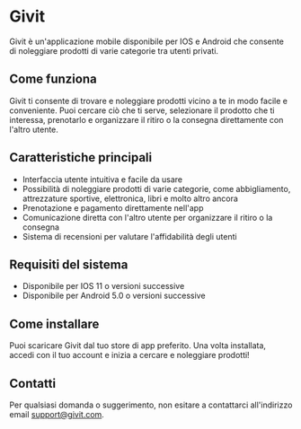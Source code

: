 # Givit

Givit è un'applicazione mobile disponibile per IOS e Android che consente di noleggiare prodotti di varie categorie tra utenti privati. 

## Come funziona

Givit ti consente di trovare e noleggiare prodotti vicino a te in modo facile e conveniente. Puoi cercare ciò che ti serve, selezionare il prodotto che ti interessa, prenotarlo e organizzare il ritiro o la consegna direttamente con l'altro utente. 

## Caratteristiche principali

- Interfaccia utente intuitiva e facile da usare
- Possibilità di noleggiare prodotti di varie categorie, come abbigliamento, attrezzature sportive, elettronica, libri e molto altro ancora
- Prenotazione e pagamento direttamente nell'app
- Comunicazione diretta con l'altro utente per organizzare il ritiro o la consegna
- Sistema di recensioni per valutare l'affidabilità degli utenti

## Requisiti del sistema

- Disponibile per IOS 11 o versioni successive
- Disponibile per Android 5.0 o versioni successive

## Come installare

Puoi scaricare Givit dal tuo store di app preferito. Una volta installata, accedi con il tuo account e inizia a cercare e noleggiare prodotti! 

## Contatti

Per qualsiasi domanda o suggerimento, non esitare a contattarci all'indirizzo email support@givit.com.